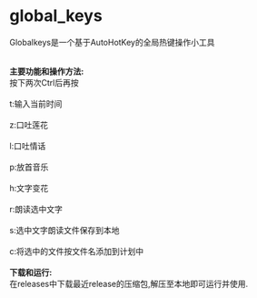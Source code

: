 # global_keys
Globalkeys是一个基于AutoHotKey的全局热键操作小工具</br></br>

<b>主要功能和操作方法:</b></br>
按下两次Ctrl后再按</br></br>
t:输入当前时间</br></br>
z:口吐莲花</br></br>
l:口吐情话</br></br>
p:放首音乐</br></br>
h:文字变花</br></br>
r:朗读选中文字</br></br>
s:选中文字朗读文件保存到本地</br></br>
c:将选中的文件按文件名添加到计划中</br></br>
<b>下载和运行:</b></br>
在releases中下载最近release的压缩包,解压至本地即可运行并使用.

